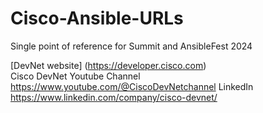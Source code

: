 # Cisco-Ansible-URLs
Single point of reference for Summit and AnsibleFest 2024

[DevNet website] (https://developer.cisco.com)  
Cisco DevNet Youtube Channel https://www.youtube.com/@CiscoDevNetchannel 
LinkedIn https://www.linkedin.com/company/cisco-devnet/ 
